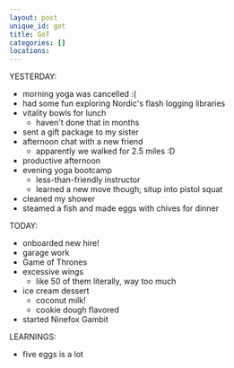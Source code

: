 ```yaml
---
layout: post
unique_id: got
title: GoT
categories: []
locations: 
---
```


YESTERDAY:
* morning yoga was cancelled :(
* had some fun exploring Nordic's flash logging libraries
* vitality bowls for lunch
  * haven't done that in months
* sent a gift package to my sister
* afternoon chat with a new friend
  * apparently we walked for 2.5 miles :D
* productive afternoon
* evening yoga bootcamp
  * less-than-friendly instructor
  * learned a new move though; situp into pistol squat
* cleaned my shower
* steamed a fish and made eggs with chives for dinner

TODAY:
* onboarded new hire!
* garage work
* Game of Thrones
* excessive wings
  * like 50 of them literally, way too much
* ice cream dessert
  * coconut milk!
  * cookie dough flavored
* started Ninefox Gambit

LEARNINGS:
* five eggs is a lot
